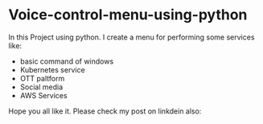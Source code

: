 # Voice-control-menu-using-python

In this Project using python. 
I create a menu for performing some services like:
* basic command of windows
* Kubernetes service
* OTT paltform 
* Social media
* AWS Services

Hope you all like it. 
Please check my post on linkdein also: 
